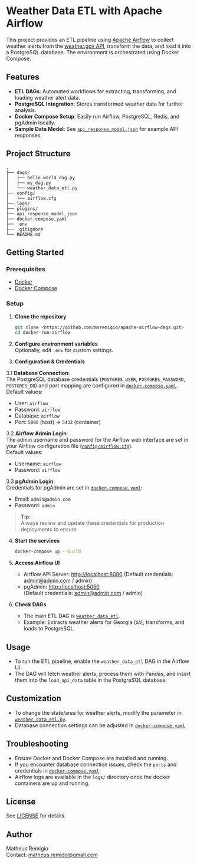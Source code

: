 # Weather Data ETL with Apache Airflow

This project provides an ETL pipeline using [Apache Airflow](https://airflow.apache.org/) to collect weather alerts from the [weather.gov API](https://api.weather.gov), transform the data, and load it into a PostgreSQL database. The environment is orchestrated using Docker Compose.

## Features

- **ETL DAGs**: Automated workflows for extracting, transforming, and loading weather alert data.
- **PostgreSQL Integration**: Stores transformed weather data for further analysis.
- **Docker Compose Setup**: Easily run Airflow, PostgreSQL, Redis, and pgAdmin locally.
- **Sample Data Model**: See [`api_response_model.json`](api_response_model.json) for example API responses.

## Project Structure

```
.
├── dags/
│   ├── hello_world_dag.py
│   ├── my_dag.py
│   └── weather_data_etl.py
├── config/
│   └── airflow.cfg
├── logs/
├── plugins/
├── api_response_model.json
├── docker-compose.yaml
├── .env
├── .gitignore
└── README.md
```

## Getting Started

### Prerequisites

- [Docker](https://www.docker.com/get-started)
- [Docker Compose](https://docs.docker.com/compose/)

### Setup

1. **Clone the repository**  
   ```sh
   git clone <https://github.com/msremigio/apache-airflow-dags.git>
   cd docker-run-airflow
   ```

2. **Configure environment variables**  
   Optionally, edit `.env` for custom settings.

3. **Configuration & Credentials**

3.1 **Database Connection**:  
  The PostgreSQL database credentials (`POSTGRES_USER`, `POSTGRES_PASSWORD`, `POSTGRES_DB`) and port mapping are configured in [`docker-compose.yaml`](docker-compose.yaml).  
  Default values:
  - User: `airflow`
  - Password: `airflow`
  - Database: `airflow`
  - Port: `5000` (host) → `5432` (container)

3.2 **Airflow Admin Login**:  
  The admin username and password for the Airflow web interface are set in your Airflow configuration file ([`config/airflow.cfg`](config/airflow.cfg)).  
  Default values:
  - Username: `airflow`
  - Password: `airflow`

3.3 **pgAdmin Login**:  
  Credentials for pgAdmin are set in [`docker-compose.yaml`](docker-compose.yaml):
  - Email: `admin@admin.com`
  - Password: `admin`

> **Tip:**  
> Always review and update these credentials for production deployments to ensure

4. **Start the services**  
   ```sh
   docker-compose up --build
   ```

5. **Access Airflow UI**  
   - Airflow API Server: [http://localhost:8080](http://localhost:8080)
     (Default credentials: admin@admin.com / admin)
   - pgAdmin: [http://localhost:5050](http://localhost:5050)  
     (Default credentials: admin@admin.com / admin)

6. **Check DAGs**  
   - The main ETL DAG is [`weather_data_etl`](dags/weather_data_etl.py).
   - Example: Extracts weather alerts for Georgia (`GA`), transforms, and loads to PostgreSQL.

## Usage

- To run the ETL pipeline, enable the `weather_data_etl` DAG in the Airflow UI.
- The DAG will fetch weather alerts, process them with Pandas, and insert them into the `load_api_data` table in the PostgreSQL database.

## Customization

- To change the state/area for weather alerts, modify the parameter in [`weather_data_etl.py`](dags/weather_data_etl.py).
- Database connection settings can be adjusted in [`docker-compose.yaml`](docker-compose.yaml).

## Troubleshooting

- Ensure Docker and Docker Compose are installed and running.
- If you encounter database connection issues, check the `ports` and credentials in [`docker-compose.yaml`](docker-compose.yaml).
- Airflow logs are available in the `logs/` directory once the docker containers are up and running.

## License

See [LICENSE](LICENSE) for details.

## Author

Matheus Remigio  
Contact: matheus.remido@gmail.com
